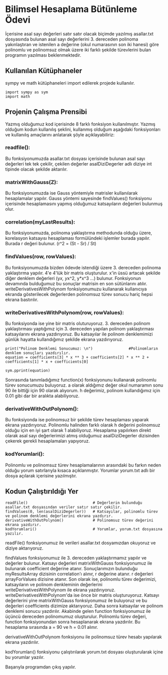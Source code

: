 # Bilimsel Hesaplama Bütünleme Ödevi

İçerisine asal sayı değerleri satır satır olacak biçimde yazılmış asallar.txt dosyasında bulunan
asal sayı değerlerini 3. dereceden polinoma yakınlaştıran ve istenilen a değerine
(okul numarasının son iki hanesi) göre polinomlu ve polinomsuz olmak üzere
iki farklı şekilde türevlerini bulan programın yazılması beklenmektedir.

## Kullanılan Kütüphaneler

sympy ve math kütüphaneleri import edilerek projede kullanılır.

	import sympy as sym
	import math


## Projenin Çalışma Prensibi

Yazmış olduğumuz kod içerisinde 8 farklı fonksiyon kullanılmıştır. Yazmış olduğum kodun kullanılış
şeklini, kullanmış olduğum aşağıdaki fonksiyonları ve kullanılış amaçlarını anlatarak şöyle açıklayabiliriz:

### readfile():

Bu fonksiyonumuzda asallar.txt dosyası içerisinde bulunan asal sayı değerleri tek tek çekilir,
çekilen değerler asalDiziDegerler adlı diziye int tipinde olacak şekilde aktarılır.

### matrixWithGauss(Z):

Bu fonksiyonumuzda ise Gauss yöntemiyle matrisler kullanılarak hesaplamalar yapılır.
Gauss yöntemi sayesinde findValues() fonksiyonu içerisinde hesaplamasını yapmış
olduğumuz katsayıların değerleri bulunmuş olur.

### correlation(myLastResults):

Bu fonksiyonumuzda, polinoma yaklaştırma methodunda olduğu üzere, korelasyon katsayısı
hesaplaması formülündeki işlemler burada yapılır. Burada r değeri bulunur. 
(r^2 = (St - Sr) / St)

### findValues(row, rowValues):

Bu fonksiyonumuzda bizden ödevde istendiği üzere 3. dereceden polinoma yaklaştırma yapılır.
4'e 4'lük bir matris oluşturulur. x'in üssü artacak şekilde diğer denklem değerleri
(y*x, y*x^2, y*x^3 ...) bulunur. Fonksiyonun devamında bulduğumuz bu sonuçlar matrisin
en son sütünlarını atılır. writeDerivativesWithPolynom fonksiyonumuzu kullanarak kullanıcıya
ekranda gösterilecek değerlerden polinomsuz türev sonucu hariç hepsi ekrana bastırılır.

### writeDerivativesWithPolynom(row, rowValues):

Bu fonksiyonda ise yine bir matris oluturuyoruz. 3. dereceden polinom yaklaştırması yaptığımız
için 3. dereceden yapılan polinom yaklaştırması katsayılarını ekrana yazdırıyoruz.
Bu katsayılar ile polinom denklemimizi günlük hayatta kullandığımız şekilde ekrana yazdırıyoruz.


    print("Polinom Denklemi Sonucumuz: \n")                #Polinomların denklem sonuçları yazdırılır.
    equation = coefficients[3] * x ** 3 + coefficients[2] * x ** 2 + coefficients[1] * x + coefficients[0]

    sym.pprint(equation)


Sonrasında tanımladığımız function(x) fonksiyonunu kullanarak polinomlu türev sonucumuzu buluyoruz.
a olarak aldığımız değer okul numaramın sonu 90 ile bittiği için 90 olarak alıyorum.
h değerimiz, polinom kullandığımız için 0.01 gibi dar bir aralıkta alabiliyoruz.

### derivativeWithOutPolynom():

Bu fonksiyonda ise polinomsuz bir şekilde türev hesaplaması yaparak ekrana yazdırıyoruz.
Polinomlu halinden farklı olarak h değerini polinomsuz olduğu için en iyi şart olarak 1 alabiliyoruz.
Hesaplama yapılırken direkt olarak asal sayı değerlerimizi atmış olduğumuz asalDiziDegerler dizisinden
çekerek gerekli hesaplamaları yapıyoruz.

### kodYorumlari():

Polinomlu ve polinomsuz türev hesaplamalarının arasındaki bu farkın neden olduğu yorum satırlarıyla
kısaca açıklanmıştır. Yorumlar yorum.txt adlı bir dosya açılarak içerisine yazılmıştır.

## Kodun Çalıştırıldığı Yer

	readFile()                             # Değerlerin bulunduğu asallar.txt dosyasından veriler satır satır çekilir.
	findValues(0, len(asalDiziDegerler))   # Katsayılar, polinomlu türev ve polinom denklemi değerlerini ekrana yazdırır.
	derivativeWithOutPolynom()             # Polinomsuz türev değerini ekrana yazdırır.
	kodYorumlari()                         # Yorumlar, yorum.txt dosyasına yazılır.

readFile() fonksiyonumuz ile verileri asallar.txt dosyamızdan okuyoruz ve diziye aktarıyoruz.

findValues fonksiyonumuz ile 3. dereceden yaklaştırmamız yapılır ve değerler bulunur. 
Katsayı değerleri matrixWithGauss fonksiyonumuz ile bulunarak coefficient değerine atanır.
Sonuçlarımızın bulunduğu myResultsArray dizisinin correlation'ı alınır, r değerine atanır.
r değerleri arrayForValues dizisine atanır. Son olarak ise, polinomlu türev değerimizi,
katsayıların ve polinom denkleminin değerlerini writeDerivativesWithPolynom ile ekrana yazdırıyoruz.
writeDerivativesWithPolynom'da ise önce bir matris oluşturuyoruz. Katsayı değerlerini yine matrixWithGauss
fonksiyonumuz ile buluyoruz ve bu değerleri coefficients dizimize aktarıyoruz.
Daha sonra katsayılar ve polinom denklemi sonucu yazdırılır. Akabinde gelen function fonksiyonumuz ile
üçüncü dereceden polinomumuz oluşturulur. Polinomlu türev değeri, function fonksiyonundan sonra
hesaplanarak ekrana yazdırılır. Bu hesaplama sırasında a = 90 ve h = 0.01 alınır.

derivativeWithOutPolynom fonksiyonu ile polinomsuz türev hesabı yapılarak ekrana yazdırılır.

kodYorumları() fonksiyonu çalıştırılarak yorum.txt dosyası oluşturularak içine bu yorumlar yazılır.

Başarıyla programdan çıkış yapılır.
